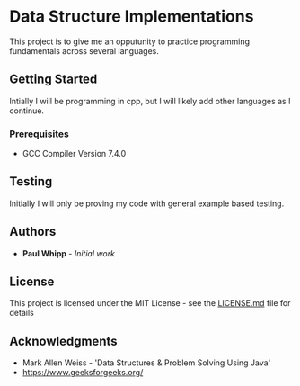 # Data Structure Implementations

This project is to give me an opputunity to practice programming fundamentals across several languages. 

## Getting Started

Intially I will be programming in cpp, but I will likely add other languages as I continue.

### Prerequisites

- GCC Compiler Version 7.4.0

## Testing

Initially I will only be proving my code with general example based testing.

## Authors

* **Paul Whipp** - *Initial work*

## License

This project is licensed under the MIT License - see the [LICENSE.md](LICENSE.md) file for details

## Acknowledgments

* Mark Allen Weiss - 'Data Structures & Problem Solving Using Java'
* https://www.geeksforgeeks.org/